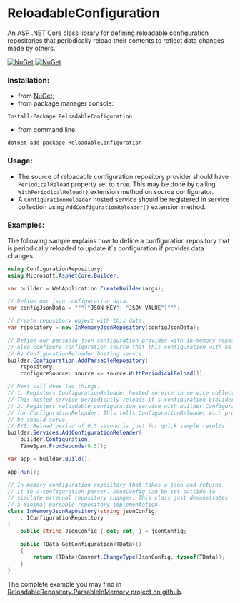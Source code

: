 # ReloadableConfiguration
An ASP .NET Core class library for defining reloadable configuration repositories that periodically reload their contents to reflect data changes made by others.

[![NuGet](https://img.shields.io/nuget/dt/ReloadableConfiguration.svg)](https://www.nuget.org/packages/ReloadableConfiguration)
[![NuGet](https://img.shields.io/nuget/vpre/ReloadableConfiguration.svg)](https://www.nuget.org/packages/ReloadableConfiguration)

### Installation:

+ from [NuGet](https://www.nuget.org/packages/ReloadableConfiguration);
+ from package manager console:
```
Install-Package ReloadableConfiguration
```    
+ from command line:
```
dotnet add package ReloadableConfiguration
```

### Usage:

- The source of reloadable configuration repository provider should have `PeriodicalReload` property set to `true`.
This may be done by calling `WithPeriodicalReload()` extension method on source configurator.
- A `ConfigurationReloader` hosted service should be registered in service collection using `AddConfigurationReloader()` extension method.

### Examples:

The following sample explains how to define a configuration repository that is periodically reloaded to update it\`s configuration if provider data changes.
```csharp
using ConfigurationRepository;
using Microsoft.AspNetCore.Builder;

var builder = WebApplication.CreateBuilder(args);

// Define our json configuration data.
var configJsonData = """{"JSON KEY": "JSON VALUE"}""";

// Create repository object with this data.
var repository = new InMemoryJsonRepository(configJsonData);

// Define our parsable json configuration provider with in-memory repository.
// Also configure configuration source that this configuration with be reloadable
// by ConfigurationReloader hosting servce.
builder.Configuration.AddParsableRepository(
    repository,
    configureSource: source => source.WithPeriodicalReload());

// Next call does two things:
// 1. Registers ConfigurationReloader hosted service in service collection.
// This hosted service periodically reloads it`s configuration providers.
// 2. Registers reloadable configuration service with builder.Configuration
// for ConfigurationReloader. This tells ConfigurationReloader wich providers
// he should serve.
// FYI: Reload period of 0.5 second is just for quick sample results.
builder.Services.AddConfigurationReloader(
    builder.Configuration,
    TimeSpan.FromSeconds(0.5));

var app = builder.Build();

app.Run();

// In memory configuration repository that takes a json and returns
// it to a configuration parser. JsonConfig can be set outside to
// simulate external repository changes. This class just demonstrates
// a minimal parsable repository implementation.
class InMemoryJsonRepository(string jsonConfig)
    : IConfigurationRepository
{
    public string JsonConfig { get; set; } = jsonConfig;

    public TData GetConfiguration<TData>()
    {
        return (TData)Convert.ChangeType(JsonConfig, typeof(TData));
    }
}
```
The complete example you may find in [ReloadableRepository.ParsableInMemory project on github](https://github.com/TimurRybakov/ConfigurationRepository/tree/master/samples/ReloadableRepository.ParsableInMemory).
